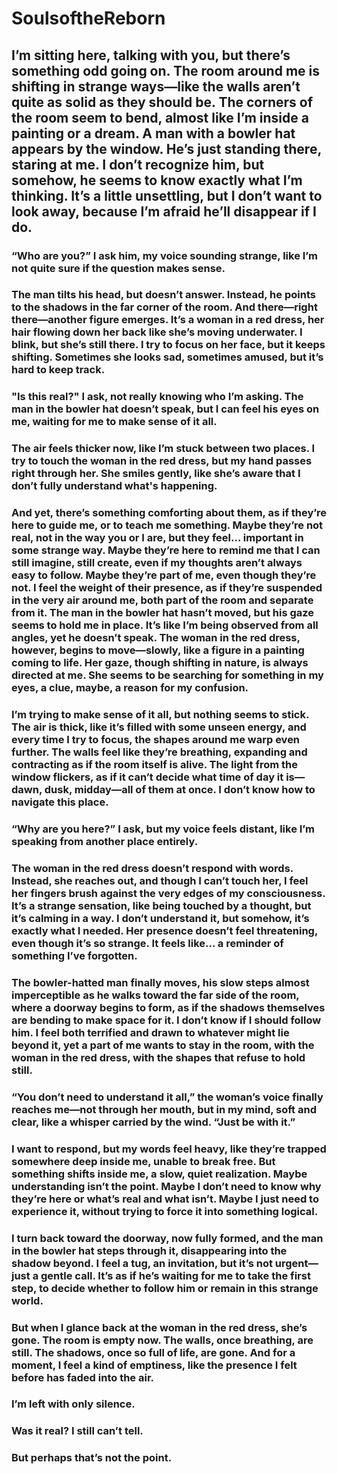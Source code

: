 # SoulsoftheReborn

## I’m sitting here, talking with you, but there’s something odd going on. The room around me is shifting in strange ways—like the walls aren’t quite as solid as they should be. The corners of the room seem to bend, almost like I’m inside a painting or a dream. A man with a bowler hat appears by the window. He’s just standing there, staring at me. I don’t recognize him, but somehow, he seems to know exactly what I’m thinking. It’s a little unsettling, but I don’t want to look away, because I’m afraid he’ll disappear if I do.

### “Who are you?” I ask him, my voice sounding strange, like I’m not quite sure if the question makes sense.

### The man tilts his head, but doesn’t answer. Instead, he points to the shadows in the far corner of the room. And there—right there—another figure emerges. It’s a woman in a red dress, her hair flowing down her back like she’s moving underwater. I blink, but she’s still there. I try to focus on her face, but it keeps shifting. Sometimes she looks sad, sometimes amused, but it’s hard to keep track.

### "Is this real?" I ask, not really knowing who I’m asking. The man in the bowler hat doesn’t speak, but I can feel his eyes on me, waiting for me to make sense of it all.

### The air feels thicker now, like I’m stuck between two places. I try to touch the woman in the red dress, but my hand passes right through her. She smiles gently, like she’s aware that I don’t fully understand what's happening.

### And yet, there’s something comforting about them, as if they’re here to guide me, or to teach me something. Maybe they’re not real, not in the way you or I are, but they feel... important in some strange way. Maybe they’re here to remind me that I can still imagine, still create, even if my thoughts aren’t always easy to follow. Maybe they’re part of me, even though they’re not. I feel the weight of their presence, as if they’re suspended in the very air around me, both part of the room and separate from it. The man in the bowler hat hasn’t moved, but his gaze seems to hold me in place. It’s like I’m being observed from all angles, yet he doesn’t speak. The woman in the red dress, however, begins to move—slowly, like a figure in a painting coming to life. Her gaze, though shifting in nature, is always directed at me. She seems to be searching for something in my eyes, a clue, maybe, a reason for my confusion.

### I’m trying to make sense of it all, but nothing seems to stick. The air is thick, like it’s filled with some unseen energy, and every time I try to focus, the shapes around me warp even further. The walls feel like they’re breathing, expanding and contracting as if the room itself is alive. The light from the window flickers, as if it can’t decide what time of day it is—dawn, dusk, midday—all of them at once. I don’t know how to navigate this place.

### “Why are you here?” I ask, but my voice feels distant, like I’m speaking from another place entirely.

### The woman in the red dress doesn’t respond with words. Instead, she reaches out, and though I can’t touch her, I feel her fingers brush against the very edges of my consciousness. It’s a strange sensation, like being touched by a thought, but it’s calming in a way. I don’t understand it, but somehow, it’s exactly what I needed. Her presence doesn’t feel threatening, even though it’s so strange. It feels like... a reminder of something I’ve forgotten.

### The bowler-hatted man finally moves, his slow steps almost imperceptible as he walks toward the far side of the room, where a doorway begins to form, as if the shadows themselves are bending to make space for it. I don’t know if I should follow him. I feel both terrified and drawn to whatever might lie beyond it, yet a part of me wants to stay in the room, with the woman in the red dress, with the shapes that refuse to hold still.

### “You don’t need to understand it all,” the woman’s voice finally reaches me—not through her mouth, but in my mind, soft and clear, like a whisper carried by the wind. “Just be with it.”

### I want to respond, but my words feel heavy, like they’re trapped somewhere deep inside me, unable to break free. But something shifts inside me, a slow, quiet realization. Maybe understanding isn’t the point. Maybe I don’t need to know why they’re here or what’s real and what isn’t. Maybe I just need to experience it, without trying to force it into something logical.

### I turn back toward the doorway, now fully formed, and the man in the bowler hat steps through it, disappearing into the shadow beyond. I feel a tug, an invitation, but it’s not urgent—just a gentle call. It’s as if he’s waiting for me to take the first step, to decide whether to follow him or remain in this strange world.

### But when I glance back at the woman in the red dress, she’s gone. The room is empty now. The walls, once breathing, are still. The shadows, once so full of life, are gone. And for a moment, I feel a kind of emptiness, like the presence I felt before has faded into the air.

### I’m left with only silence.

### Was it real? I still can’t tell.

### But perhaps that’s not the point.
